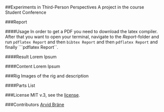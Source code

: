 ##Experiments in Third-Person Perspectives
A project in the course Student Conference


###Report

####Usage
In order to get a PDF you need to download the latex compiler. After that you want to open your terminal, navigate to the *Report*-folder and run ```pdflatex Report``` and then ```bibtex Report``` and then ```pdflatex Report``` and finally ```pdflatex Report``.

####Result
Lorem Ipsum


####Content
Lorem Ipsum

###Rig
Images of the rig and description

####Parts
List



###License
MIT v.3, see the [license](https://github.com/Kodagrux/MeshNet/blob/master/LICENSE.txt). 


###Contributors
[Arvid Bräne](http://arvidbrane.com)


